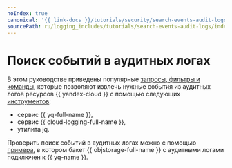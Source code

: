```yaml
---
noIndex: true
canonical: '{{ link-docs }}/tutorials/security/search-events-audit-logs'
sourcePath: ru/logging_includes/tutorials/search-events-audit-logs/index.md
---
```


# Поиск событий в аудитных логах

В этом руководстве приведены популярные [запросы, фильтры и команды](examples.md), которые позволяют извлечь нужные события из аудитных логов ресурсов {{ yandex-cloud }} с помощью следующих [инструментов](tools.md):

* сервис {{ yq-full-name }},
* сервис {{ cloud-logging-full-name }},
* утилита jq.

Проверить поиск событий в аудитных логах можно с помощью [примера](query.md), в котором бакет {{ objstorage-full-name }} с аудитными логами подключен к {{ yq-name }}.
